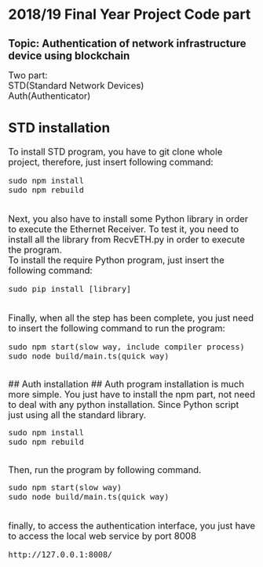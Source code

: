 
# 2018/19 Final Year Project Code part #
## Topic: Authentication of network infrastructure device using blockchain ##

<font size="4">
Two part:
<br>STD(Standard Network Devices)
<br>Auth(Authenticator)
<br>

## STD installation ##
To install STD program, you have to git clone whole project, therefore, just insert following command:
<pre>
sudo npm install
sudo npm rebuild
</pre>

<br>Next, you also have to install some Python library in order to execute the Ethernet Receiver. To test it, you need to install all the library from RecvETH.py in order to execute the program.
<br>To install the require Python program, just insert the following command:
<pre>
sudo pip install [library]
</pre>


<br>Finally, when all the step has been complete, you just need to insert the following command to run the program:
<pre>
sudo npm start(slow way, include compiler process)
sudo node build/main.ts(quick way)
</pre>


<br>
## Auth installation ##
Auth program installation is much more simple. You just have to install the npm part, not need to deal with any python installation. Since Python script just using all the standard library.
<pre>
sudo npm install
sudo npm rebuild
</pre>
<br>Then, run the program by following command.
<pre>
sudo npm start(slow way)
sudo node build/main.ts(quick way)
</pre>

<br>finally, to access the authentication interface, you just have to access the local web service by port 8008
<pre>
http://127.0.0.1:8008/
</pre>

</font>
